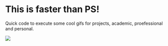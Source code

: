 # This is faster than PS!

Quick code to execute some cool gifs for projects, academic, proefessional and personal. 

![](png_to_gif.ipynb)
